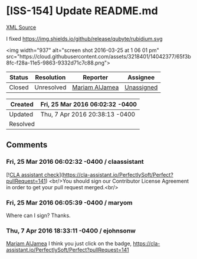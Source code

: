 # [ISS-154] Update README.md

[XML Source](../xml/ISS-154.xml)
<p><p>I fixed <a href="https://img.shields.io/github/release/qubyte/rubidium.svg" class="external-link" rel="nofollow">https://img.shields.io/github/release/qubyte/rubidium.svg</a></p>

<p>&lt;img width="937" alt="screen shot 2016-03-25 at 1 06 01 pm" src="https://cloud.githubusercontent.com/assets/3218401/14042377/65f3b8fc-f28a-11e5-9863-9332d71c7c88.png"&gt;</p></p>





Status|Resolution|Reporter|Assignee
------|----------|--------|--------
Closed|Unresolved|[Mariam AlJamea](Maryom)|[Unassigned]($-1)





Created|Fri, 25 Mar 2016 06:02:32 -0400
-------|--------------
Updated|Thu, 7 Apr 2016 20:38:13 -0400
Resolved|


## Comments




### Fri, 25 Mar 2016 06:02:32 -0400 / claassistant 

<p><p>[!<a href="https://cla-assistant.io/pull/badge/not_signed" class="external-link" rel="nofollow">CLA assistant check</a>](<a href="https://cla-assistant.io/PerfectlySoft/Perfect?pullRequest=141" class="external-link" rel="nofollow">https://cla-assistant.io/PerfectlySoft/Perfect?pullRequest=141</a>) &lt;br/&gt;You should sign our Contributor License Agreement in order to get your pull request merged.&lt;br/&gt;</p></p>


### Fri, 25 Mar 2016 06:05:39 -0400 / maryom 

<p><p>Where can I sign? Thanks.</p></p>


### Thu, 7 Apr 2016 18:33:11 -0400 / ejohnsonw 

<p><p><a href="http://jira.perfect.org:8080/secure/ViewProfile.jspa?name=Maryom" class="user-hover" rel="Maryom">Mariam AlJamea</a> I think you just click on the badge, <a href="https://cla-assistant.io/PerfectlySoft/Perfect?pullRequest=141" class="external-link" rel="nofollow">https://cla-assistant.io/PerfectlySoft/Perfect?pullRequest=141</a></p></p>


